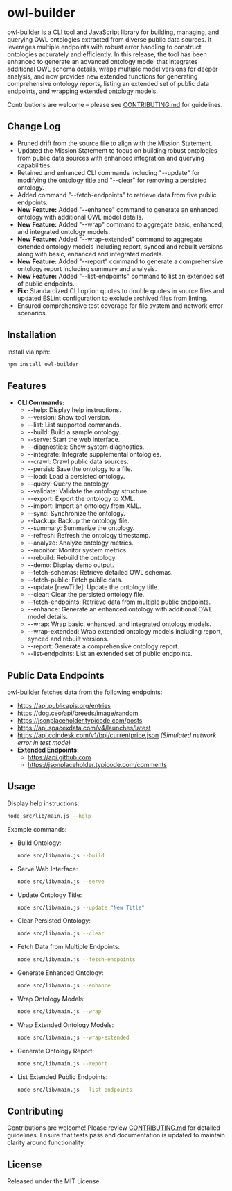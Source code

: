 # owl-builder

owl-builder is a CLI tool and JavaScript library for building, managing, and querying OWL ontologies extracted from diverse public data sources. It leverages multiple endpoints with robust error handling to construct ontologies accurately and efficiently. In this release, the tool has been enhanced to generate an advanced ontology model that integrates additional OWL schema details, wraps multiple model versions for deeper analysis, and now provides new extended functions for generating comprehensive ontology reports, listing an extended set of public data endpoints, and wrapping extended ontology models.

Contributions are welcome – please see [CONTRIBUTING.md](./CONTRIBUTING.md) for guidelines.

## Change Log
- Pruned drift from the source file to align with the Mission Statement.
- Updated the Mission Statement to focus on building robust ontologies from public data sources with enhanced integration and querying capabilities.
- Retained and enhanced CLI commands including "--update" for modifying the ontology title and "--clear" for removing a persisted ontology.
- Added command "--fetch-endpoints" to retrieve data from five public endpoints.
- **New Feature:** Added "--enhance" command to generate an enhanced ontology with additional OWL model details.
- **New Feature:** Added "--wrap" command to aggregate basic, enhanced, and integrated ontology models.
- **New Feature:** Added "--wrap-extended" command to aggregate extended ontology models including report, synced and rebuilt versions along with basic, enhanced and integrated models.
- **New Feature:** Added "--report" command to generate a comprehensive ontology report including summary and analysis.
- **New Feature:** Added "--list-endpoints" command to list an extended set of public endpoints.
- **Fix:** Standardized CLI option quotes to double quotes in source files and updated ESLint configuration to exclude archived files from linting.
- Ensured comprehensive test coverage for file system and network error scenarios.

## Installation

Install via npm:

```bash
npm install owl-builder
```

## Features

- **CLI Commands:**
  - --help: Display help instructions.
  - --version: Show tool version.
  - --list: List supported commands.
  - --build: Build a sample ontology.
  - --serve: Start the web interface.
  - --diagnostics: Show system diagnostics.
  - --integrate: Integrate supplemental ontologies.
  - --crawl: Crawl public data sources.
  - --persist: Save the ontology to a file.
  - --load: Load a persisted ontology.
  - --query: Query the ontology.
  - --validate: Validate the ontology structure.
  - --export: Export the ontology to XML.
  - --import: Import an ontology from XML.
  - --sync: Synchronize the ontology.
  - --backup: Backup the ontology file.
  - --summary: Summarize the ontology.
  - --refresh: Refresh the ontology timestamp.
  - --analyze: Analyze ontology metrics.
  - --monitor: Monitor system metrics.
  - --rebuild: Rebuild the ontology.
  - --demo: Display demo output.
  - --fetch-schemas: Retrieve detailed OWL schemas.
  - --fetch-public: Fetch public data.
  - --update [newTitle]: Update the ontology title.
  - --clear: Clear the persisted ontology file.
  - --fetch-endpoints: Retrieve data from multiple public endpoints.
  - --enhance: Generate an enhanced ontology with additional OWL model details.
  - --wrap: Wrap basic, enhanced, and integrated ontology models.
  - --wrap-extended: Wrap extended ontology models including report, synced and rebuilt versions.
  - --report: Generate a comprehensive ontology report.
  - --list-endpoints: List an extended set of public endpoints.

## Public Data Endpoints

owl-builder fetches data from the following endpoints:

- https://api.publicapis.org/entries
- https://dog.ceo/api/breeds/image/random
- https://jsonplaceholder.typicode.com/posts
- https://api.spacexdata.com/v4/launches/latest
- https://api.coindesk.com/v1/bpi/currentprice.json *(Simulated network error in test mode)*
- **Extended Endpoints:**
  - https://api.github.com
  - https://jsonplaceholder.typicode.com/comments

## Usage

Display help instructions:

```bash
node src/lib/main.js --help
```

Example commands:

- Build Ontology:
  ```bash
  node src/lib/main.js --build
  ```
- Serve Web Interface:
  ```bash
  node src/lib/main.js --serve
  ```
- Update Ontology Title:
  ```bash
  node src/lib/main.js --update "New Title"
  ```
- Clear Persisted Ontology:
  ```bash
  node src/lib/main.js --clear
  ```
- Fetch Data from Multiple Endpoints:
  ```bash
  node src/lib/main.js --fetch-endpoints
  ```
- Generate Enhanced Ontology:
  ```bash
  node src/lib/main.js --enhance
  ```
- Wrap Ontology Models:
  ```bash
  node src/lib/main.js --wrap
  ```
- Wrap Extended Ontology Models:
  ```bash
  node src/lib/main.js --wrap-extended
  ```
- Generate Ontology Report:
  ```bash
  node src/lib/main.js --report
  ```
- List Extended Public Endpoints:
  ```bash
  node src/lib/main.js --list-endpoints
  ```

## Contributing

Contributions are welcome! Please review [CONTRIBUTING.md](./CONTRIBUTING.md) for detailed guidelines. Ensure that tests pass and documentation is updated to maintain clarity around functionality.

## License

Released under the MIT License.
